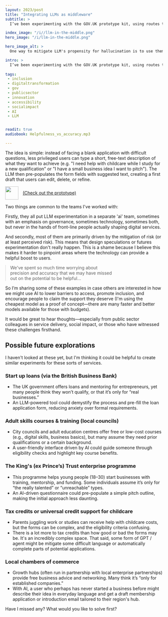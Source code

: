 ```yaml
---
layout: 2023/post
title: "Integrating LLMs as middleware"
subtitle: >
  I’ve been experimenting with the GOV.UK prototype kit, using routes to add large language model (LLM)-generated helpful suggestions via API to the front-end experience....

index_image: "/i//llm-in-the-middle.png"
hero_image: "/i/llm-in-the-middle.png"

hero_image_alt: >
  One way to mitigate LLM's propensity for hallucination is to use them to generate suggestions but not the end copy or data.

intro: >
  I’ve been experimenting with the GOV.UK prototype kit, using routes to add large language model (LLM)-generated helpful suggestions via API to the front-end experience....
  
tags:
 - inclusion
 - digitaltransformation
 - gov
 - publicsector
 - innovation
 - accessibility
 - socialimpact
 - AI
 - LLM


readit: true 
audiobook: Helpfulness_vs_accuracy.mp3

---
```


<style>
	.arrow-link {
		display: inline-flex;
		align-items: center;
		gap: 1em;
		}
	.start-arrow { width: 3em; }
</style>

The idea is simple: instead of facing a blank application with difficult questions, less privileged users can type a short, free-text description of what they want to achieve (e.g. "I need help with childcare while I study for a new qualification" or "I have a small business idea I want to pitch"). The LLM then pre-populates the form fields with suggested text, creating a first draft that users can edit, delete, or refine.

<a href="https://ai.goodlookslikethis.com" class="arrow-link">
  <img src="/i/start.png" class="start-arrow">
  <span class="arrow-text">(Check out the prototype)</span>
</a>

Two things are common to the teams I've worked with: 

Firstly, they all put LLM experimentation in a separate 'ai' team, sometimes with an emphasis on governance, sometimes technology, sometimes both, but never in the hands of front-line people actually shaping digital services.

And secondly, most of them are primarily driven by the mitigation of risk (or at least perceived risk). This means that design speculations or futures experimentation don't really happen. This is a shame because I believe this makes it harder to pinpoint areas where the technology can provide a helpful boost to users.

<blockquote style="width:66%;margin:1em 0 1em 0;">
We've spent so much time worrying about precision and accuracy that we may have missed out on the potential to be helpful...
</blockquote>

So I’m sharing some of these examples in case others are interested in how we might use AI to lower barriers to access, promote inclusion, and encourage people to claim the support they deserve (I'm using the cheapest model as a proof of concept—there are many faster and better models available for those with budgets).

It would be great to hear thoughts—especially from public sector colleagues in service delivery, social impact, or those who have witnessed these challenges firsthand.


## Possible future explorations

I haven't looked at these yet, but I'm thinking it could be helpful to create similar experiments for these sorts of services.

### Start up loans (via the British Business Bank)

- The UK government offers loans and mentoring for entrepreneurs, yet many people think they won’t qualify, or that it’s only for “real businesses.”  
- An LLM-powered tool could demystify the process and pre-fill the loan application form, reducing anxiety over formal requirements.

### Adult skills courses & training (local councils)

- City councils and adult education centres offer free or low-cost courses (e.g., digital skills, business basics), but many assume they need prior qualifications or a certain background.  
- A user-friendly interface driven by AI could guide someone through eligibility checks and highlight key course benefits.

### The King's (ex Prince’s) Trust enterprise programme

- This programme helps young people (18–30) start businesses with training, mentorship, and funding. Some individuals assume it’s only for “the really talented” or “unreachable” types.  
- An AI-driven questionnaire could pre-populate a simple pitch outline, making the initial approach less daunting.

### Tax credits or universal credit support for childcare

- Parents juggling work or studies can receive help with childcare costs, but the forms can be complex, and the eligibility criteria confusing.  
- There is a lot more to tax credits than how good or bad the forms may be. It's an incredibly complex space. That said, some form of GPT / agent might be mitigate some difficult language or automatically complete parts of potential applications.

### Local chambers of commerce

- Growth hubs (often run in partnership with local enterprise partnerships) provide free business advice and networking. Many think it’s “only for established companies.”  
- With AI, a user who perhaps has never started a business before might describe their idea in everyday language and get a draft membership application or introduction email tailored to their region's hub.

Have I missed any? What would you like to solve first?